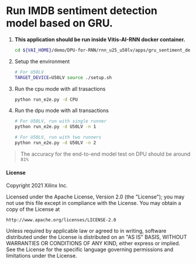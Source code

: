 # Run IMDB sentiment detection model based on GRU.

1. **This application should be run inside Vitis-AI-RNN docker container.**
    ```sh
    cd ${VAI_HOME}/demo/DPU-for-RNN/rnn_u25_u50lv/apps/gru_sentiment_detection/
    ```

1. Setup the environment
    ```sh
    # For U50LV
    TARGET_DEVICE=U50LV source ./setup.sh
    ```

1. Run the cpu mode with all trasactions
    ```sh
    python run_e2e.py -d CPU
    ```

1. Run the dpu mode with all transactions
    ```sh
    # For U50LV, run with single runner
    python run_e2e.py -d U50LV -n 1

    # For U50LV, run with two runners
    python run_e2e.py -d U50LV -n 2
    ```

> The accuracy for the end-to-end model test on DPU should be around `81%`

#### License
Copyright 2021 Xilinx Inc.

Licensed under the Apache License, Version 2.0 (the "License");
you may not use this file except in compliance with the License.
You may obtain a copy of the License at

    http://www.apache.org/licenses/LICENSE-2.0

Unless required by applicable law or agreed to in writing, software
distributed under the License is distributed on an "AS IS" BASIS,
WITHOUT WARRANTIES OR CONDITIONS OF ANY KIND, either express or implied.
See the License for the specific language governing permissions and
limitations under the License.
